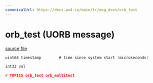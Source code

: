 ```yaml
---
canonicalUrl: https://docs.px4.io/main/tr/msg_docs/orb_test
---
```


# orb_test (UORB message)



[source file](https://github.com/PX4/PX4-Autopilot/blob/release/1.13/msg/orb_test.msg)

```c
uint64 timestamp        # time since system start (microseconds)

int32 val

# TOPICS orb_test orb_multitest

```
